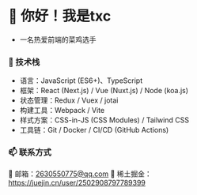 # 👋 你好！我是txc
- 一名热爱前端的菜鸡选手

### 🌱 技术栈
- 语言：JavaScript (ES6+)、TypeScript
- 框架：React (Next.js) / Vue (Nuxt.js) / Node (koa.js)
- 状态管理：Redux / Vuex / jotai
- 构建工具：Webpack / Vite 
- 样式方案：CSS-in-JS (CSS Modules) / Tailwind CSS
- 工具链：Git / Docker / CI/CD (GitHub Actions)

### 📫 联系方式
📧 邮箱：2630550775@qq.com
🔗 稀土掘金：https://juejin.cn/user/2502908797789399


<!-- 
<img align="right" src="https://github-readme-stats.vercel.app/api?username=txc1224&show_icons=true&icon_color=CE1D2D&text_color=718096&bg_color=ffffff&hide_title=true" /> 
-->
